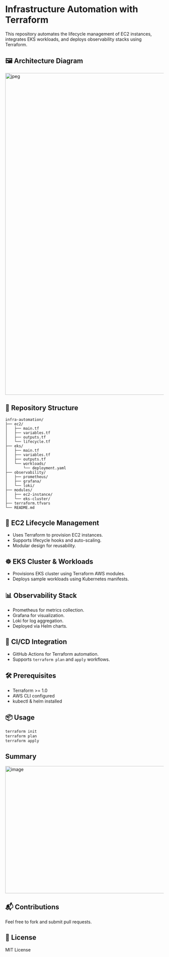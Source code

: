 # Infrastructure Automation with Terraform

This repository automates the lifecycle management of EC2 instances, integrates EKS workloads, and deploys observability stacks using Terraform.
## 🖼️ Architecture Diagram
<img width="1536" height="1024" alt="jpeg" src="https://github.com/user-attachments/assets/9bf7f51b-e403-47a3-82dc-d8d2e2abac22" />

## 📁 Repository Structure

```
infra-automation/
├── ec2/
│   ├── main.tf
│   ├── variables.tf
│   ├── outputs.tf
│   └── lifecycle.tf
├── eks/
│   ├── main.tf
│   ├── variables.tf
│   ├── outputs.tf
│   └── workloads/
│       └── deployment.yaml
├── observability/
│   ├── prometheus/
│   ├── grafana/
│   └── loki/
├── modules/
│   ├── ec2-instance/
│   └── eks-cluster/
├── terraform.tfvars
└── README.md
```

## 🚀 EC2 Lifecycle Management
- Uses Terraform to provision EC2 instances.
- Supports lifecycle hooks and auto-scaling.
- Modular design for reusability.

## ☸️ EKS Cluster & Workloads
- Provisions EKS cluster using Terraform AWS modules.
- Deploys sample workloads using Kubernetes manifests.

## 📊 Observability Stack
- Prometheus for metrics collection.
- Grafana for visualization.
- Loki for log aggregation.
- Deployed via Helm charts.

## 🔄 CI/CD Integration
- GitHub Actions for Terraform automation.
- Supports `terraform plan` and `apply` workflows.

## 🛠️ Prerequisites
- Terraform >= 1.0
- AWS CLI configured
- kubectl & helm installed

## 📦 Usage
```bash
terraform init
terraform plan
terraform apply
```
## Summary
<img width="765" height="405" alt="image" src="https://github.com/user-attachments/assets/0c0f33eb-9638-4fa4-a455-119cea2e4b2b" />

## 📬 Contributions
Feel free to fork and submit pull requests.

## 📄 License
MIT License
